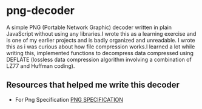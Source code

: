 # png-decoder
A simple PNG (Portable Network Graphic) decoder written in plain JavaScript without using any libraries.I wrote this as a learning exercise and is one of my earlier projects and is badly organized and unreadable. 
I wrote this as i was curious about how file compression works.I learned a lot while writing this, implemented functions to decompress  data compressed using DEFLATE (lossless data compression algorithm involving a combination of LZ77 and Huffman coding).

## Resources that helped me write this decoder

* For Png Specification [PNG SPECIFICATION]( https://www.w3.org/TR/2003/REC-PNG-20031110/)
  
